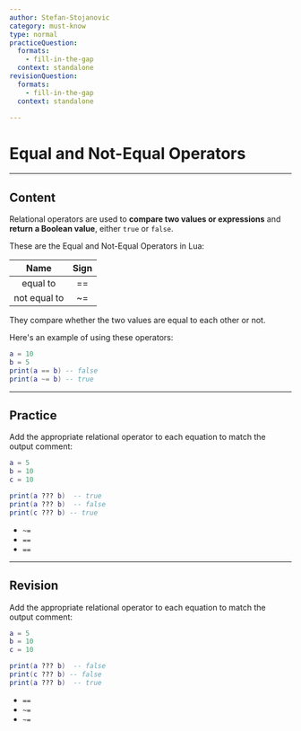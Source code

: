 ```yaml
---
author: Stefan-Stojanovic
category: must-know
type: normal
practiceQuestion:
  formats:
    - fill-in-the-gap
  context: standalone
revisionQuestion:
  formats:
    - fill-in-the-gap
  context: standalone

---
```


# Equal and Not-Equal Operators

---
## Content


Relational operators are used to **compare two values or expressions** and **return a Boolean value**, either `true` or `false`. 

These are the Equal and Not-Equal Operators in Lua: 

|           Name           | Sign |
|:------------------------:|:----:|
|         equal to         |  ==  |
|       not equal to       |  ~=  |

They compare whether the two values are equal to each other or not.

Here's an example of using these operators:
```lua
a = 10
b = 5
print(a == b) -- false
print(a ~= b) -- true 
```

---
## Practice

Add the appropriate relational operator to each equation to match the output comment:
```lua
a = 5
b = 10
c = 10

print(a ??? b)  -- true 
print(a ??? b)  -- false
print(c ??? b) -- true
```

- `~=`
- `==`
- `==`


---

## Revision

Add the appropriate relational operator to each equation to match the output comment:
```lua
a = 5
b = 10
c = 10

print(a ??? b)  -- false
print(c ??? b) -- false
print(a ??? b)  -- true 
```


- `==`
- `~=`
- `~=`
